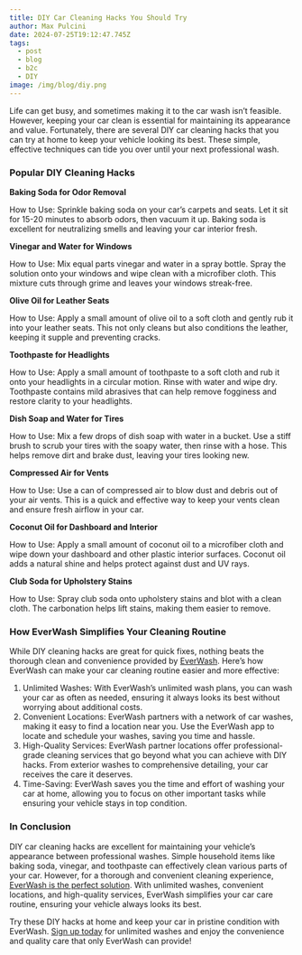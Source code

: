 ```yaml
---
title: DIY Car Cleaning Hacks You Should Try
author: Max Pulcini
date: 2024-07-25T19:12:47.745Z
tags:
  - post
  - blog
  - b2c
  - DIY
image: /img/blog/diy.png
---
```

Life can get busy, and sometimes making it to the car wash isn’t feasible. However, keeping your car clean is essential for maintaining its appearance and value. Fortunately, there are several DIY car cleaning hacks that you can try at home to keep your vehicle looking its best. These simple, effective techniques can tide you over until your next professional wash.

### Popular DIY Cleaning Hacks

**Baking Soda for Odor Removal**

How to Use: Sprinkle baking soda on your car’s carpets and seats. Let it sit for 15-20 minutes to absorb odors, then vacuum it up. Baking soda is excellent for neutralizing smells and leaving your car interior fresh.

**Vinegar and Water for Windows**

How to Use: Mix equal parts vinegar and water in a spray bottle. Spray the solution onto your windows and wipe clean with a microfiber cloth. This mixture cuts through grime and leaves your windows streak-free.

**Olive Oil for Leather Seats**

How to Use: Apply a small amount of olive oil to a soft cloth and gently rub it into your leather seats. This not only cleans but also conditions the leather, keeping it supple and preventing cracks.

**Toothpaste for Headlights**

How to Use: Apply a small amount of toothpaste to a soft cloth and rub it onto your headlights in a circular motion. Rinse with water and wipe dry. Toothpaste contains mild abrasives that can help remove fogginess and restore clarity to your headlights.

**Dish Soap and Water for Tires**

How to Use: Mix a few drops of dish soap with water in a bucket. Use a stiff brush to scrub your tires with the soapy water, then rinse with a hose. This helps remove dirt and brake dust, leaving your tires looking new.

**Compressed Air for Vents**

How to Use: Use a can of compressed air to blow dust and debris out of your air vents. This is a quick and effective way to keep your vents clean and ensure fresh airflow in your car.

**Coconut Oil for Dashboard and Interior**

How to Use: Apply a small amount of coconut oil to a microfiber cloth and wipe down your dashboard and other plastic interior surfaces. Coconut oil adds a natural shine and helps protect against dust and UV rays.

**Club Soda for Upholstery Stains**

How to Use: Spray club soda onto upholstery stains and blot with a clean cloth. The carbonation helps lift stains, making them easier to remove.

### How EverWash Simplifies Your Cleaning Routine

While DIY cleaning hacks are great for quick fixes, nothing beats the thorough clean and convenience provided by [EverWash](https://www.everwash.com/members). Here’s how EverWash can make your car cleaning routine easier and more effective:

1. Unlimited Washes: With EverWash’s unlimited wash plans, you can wash your car as often as needed, ensuring it always looks its best without worrying about additional costs.
2. Convenient Locations: EverWash partners with a network of car washes, making it easy to find a location near you. Use the EverWash app to locate and schedule your washes, saving you time and hassle.
3. High-Quality Services: EverWash partner locations offer professional-grade cleaning services that go beyond what you can achieve with DIY hacks. From exterior washes to comprehensive detailing, your car receives the care it deserves.
4. Time-Saving: EverWash saves you the time and effort of washing your car at home, allowing you to focus on other important tasks while ensuring your vehicle stays in top condition.

### In Conclusion

DIY car cleaning hacks are excellent for maintaining your vehicle’s appearance between professional washes. Simple household items like baking soda, vinegar, and toothpaste can effectively clean various parts of your car. However, for a thorough and convenient cleaning experience, [EverWash is the perfect solution](https://www.everwash.com/members). With unlimited washes, convenient locations, and high-quality services, EverWash simplifies your car care routine, ensuring your vehicle always looks its best.

Try these DIY hacks at home and keep your car in pristine condition with EverWash. [Sign up today](https://www.everwash.com/members) for unlimited washes and enjoy the convenience and quality care that only EverWash can provide!